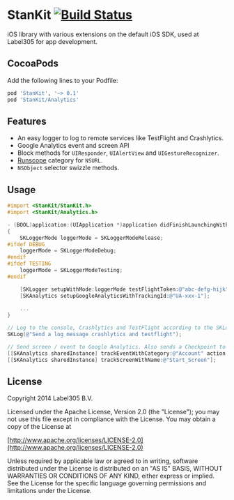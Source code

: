 StanKit [![Build Status](https://travis-ci.org/Label305/StanKit.svg?branch=master)](https://travis-ci.org/Label305/StanKit)
=======

iOS library with various extensions on the default iOS SDK, used at Label305 for app development.

CocoaPods
---------

Add the following lines to your Podfile:

```ruby
pod 'StanKit', '~> 0.1'
pod 'StanKit/Analytics'
```

Features
---------
* An easy logger to log to remote services like TestFlight and Crashlytics.
* Google Analytics event and screen API
* Block methods for `UIResponder`, `UIAlertView` and `UIGestureRecognizer`.
* [Runscope](http://runscope.com) category for `NSURL`.
* `NSObject` selector swizzle methods.

Usage
---------

```objective-c
#import <StanKit/StanKit.h>
#import <StanKit/Analytics.h>
```

```objective-c
- (BOOL)application:(UIApplication *)application didFinishLaunchingWithOptions:(NSDictionary *)launchOptions
{
    SKLoggerMode loggerMode = SKLoggerModeRelease;
#ifdef DEBUG
    loggerMode = SKLoggerModeDebug;
#endif
#ifdef TESTING
    loggerMode = SKLoggerModeTesting;
#endif

    [SKLogger setupWithMode:loggerMode testFlightToken:@"abc-defg-hijk" crashlyticsAPIKey:@"abcdefghijk"];
    [SKAnalytics setupGoogleAnalyticsWithTrackingId:@"UA-xxx-1"];
    
    ...
}
```

```objective-c
// Log to the console, Crashlytics and TestFlight according to the SKLoggerMode
SKLog(@"Send a log message crashlytics and testflight");
```
```objective-c
// Send screen / event to Google Analytics. Also sends a Checkpoint to Crashlytics and TestFlight.
[[SKAnalytics sharedInstance] trackEventWithCategory:@"Account" action:@"Login" label:nil value:nil];
[[SKAnalytics sharedInstance] trackScreenWithName:@"Start_Screen"];
```

License
---------
Copyright 2014 Label305 B.V.

Licensed under the Apache License, Version 2.0 (the "License");
you may not use this file except in compliance with the License.
You may obtain a copy of the License at

[http://www.apache.org/licenses/LICENSE-2.0](http://www.apache.org/licenses/LICENSE-2.0)

Unless required by applicable law or agreed to in writing, software
distributed under the License is distributed on an "AS IS" BASIS,
WITHOUT WARRANTIES OR CONDITIONS OF ANY KIND, either express or implied.
See the License for the specific language governing permissions and
limitations under the License.
